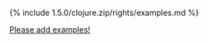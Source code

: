 {% include 1.5.0/clojure.zip/rights/examples.md %}

[Please add examples!](https://github.com/arrdem/grimoire/edit/master/_includes/1.6.0/clojure.zip/rights/examples.md)
